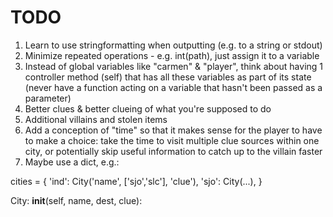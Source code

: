 TODO
====

1. Learn to use stringformatting when outputting (e.g. to a string or stdout)
2. Minimize repeated operations - e.g. int(path), just assign it to a variable
3. Instead of global variables like "carmen" & "player", think about having 1 controller method (self) that has all these variables as part of its state (never have a function acting on a variable that hasn't been passed as a parameter)
4. Better clues & better clueing of what you're supposed to do
5. Additional villains and stolen items
6. Add a conception of "time" so that it makes sense for the player to have to make a choice: take the time to visit multiple clue sources within one city, or potentially skip useful information to catch up to the villain faster
7. Maybe use a dict, e.g.:

cities = {
'ind': City('name', ['sjo','slc'], 'clue'),
'sjo': City(...),
}

City:
__init__(self, name, dest, clue):

